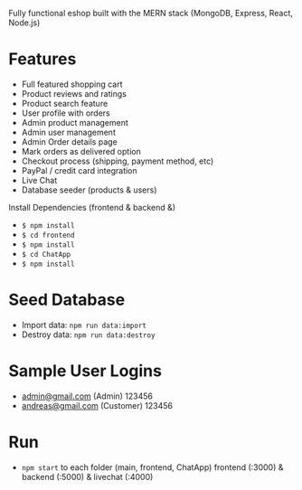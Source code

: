Fully functional eshop built with the MERN stack (MongoDB, Express, React, Node.js)

# Features
* Full featured shopping cart
* Product reviews and ratings
* Product search feature
* User profile with orders
* Admin product management
* Admin user management
* Admin Order details page
* Mark orders as delivered option
* Checkout process (shipping, payment method, etc)
* PayPal / credit card integration
* Live Chat
* Database seeder (products & users)

Install Dependencies (frontend & backend &)
- ```$ npm install``` 
- ```$ cd frontend```
- ```$ npm install```
- ```$ cd ChatApp```
- ```$ npm install``` 

# Seed Database
- Import data: ```npm run data:import```
- Destroy data: ```npm run data:destroy```

# Sample User Logins
- admin@gmail.com (Admin)  123456
- andreas@gmail.com (Customer)  123456

# Run
*  ```npm start``` 
   to each folder (main, frontend, ChatApp) frontend (:3000) & backend (:5000) & livechat (:4000)
